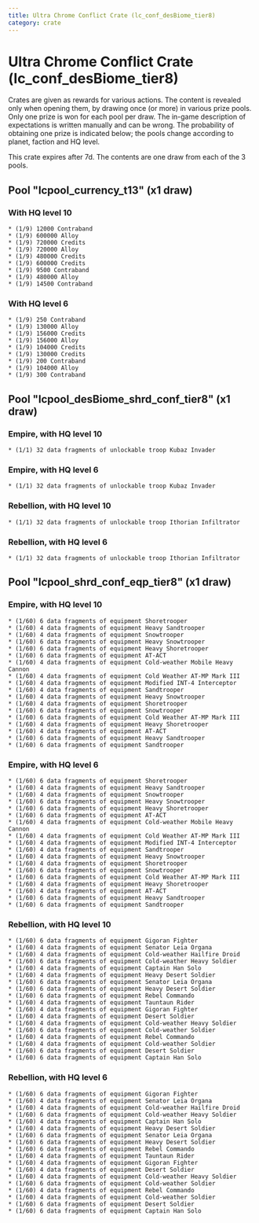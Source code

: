 ```yaml
---
title: Ultra Chrome Conflict Crate (lc_conf_desBiome_tier8)
category: crate
---
```


# Ultra Chrome Conflict Crate (lc_conf_desBiome_tier8)

Crates are given as rewards for various actions. The content is revealed only when opening them, by drawing once (or more) in various prize pools. Only one prize is won for each pool per draw. The in-game description of expectations is written manually and can be wrong. The probability of obtaining one prize is indicated below; the pools change according to planet, faction and HQ level.

This crate expires after 7d. The contents are one draw from each of the 3 pools.

## Pool "lcpool_currency_t13" (x1 draw)

### With HQ level 10

    * (1/9) 12000 Contraband
    * (1/9) 600000 Alloy
    * (1/9) 720000 Credits
    * (1/9) 720000 Alloy
    * (1/9) 480000 Credits
    * (1/9) 600000 Credits
    * (1/9) 9500 Contraband
    * (1/9) 480000 Alloy
    * (1/9) 14500 Contraband

### With HQ level 6

    * (1/9) 250 Contraband
    * (1/9) 130000 Alloy
    * (1/9) 156000 Credits
    * (1/9) 156000 Alloy
    * (1/9) 104000 Credits
    * (1/9) 130000 Credits
    * (1/9) 200 Contraband
    * (1/9) 104000 Alloy
    * (1/9) 300 Contraband

## Pool "lcpool_desBiome_shrd_conf_tier8" (x1 draw)

### Empire, with HQ level 10

    * (1/1) 32 data fragments of unlockable troop Kubaz Invader

### Empire, with HQ level 6

    * (1/1) 32 data fragments of unlockable troop Kubaz Invader

### Rebellion, with HQ level 10

    * (1/1) 32 data fragments of unlockable troop Ithorian Infiltrator

### Rebellion, with HQ level 6

    * (1/1) 32 data fragments of unlockable troop Ithorian Infiltrator

## Pool "lcpool_shrd_conf_eqp_tier8" (x1 draw)

### Empire, with HQ level 10

    * (1/60) 6 data fragments of equipment Shoretrooper
    * (1/60) 4 data fragments of equipment Heavy Sandtrooper
    * (1/60) 4 data fragments of equipment Snowtrooper
    * (1/60) 6 data fragments of equipment Heavy Snowtrooper
    * (1/60) 6 data fragments of equipment Heavy Shoretrooper
    * (1/60) 6 data fragments of equipment AT-ACT
    * (1/60) 4 data fragments of equipment Cold-weather Mobile Heavy Cannon
    * (1/60) 4 data fragments of equipment Cold Weather AT-MP Mark III
    * (1/60) 4 data fragments of equipment Modified INT-4 Interceptor
    * (1/60) 4 data fragments of equipment Sandtrooper
    * (1/60) 4 data fragments of equipment Heavy Snowtrooper
    * (1/60) 4 data fragments of equipment Shoretrooper
    * (1/60) 6 data fragments of equipment Snowtrooper
    * (1/60) 6 data fragments of equipment Cold Weather AT-MP Mark III
    * (1/60) 4 data fragments of equipment Heavy Shoretrooper
    * (1/60) 4 data fragments of equipment AT-ACT
    * (1/60) 6 data fragments of equipment Heavy Sandtrooper
    * (1/60) 6 data fragments of equipment Sandtrooper

### Empire, with HQ level 6

    * (1/60) 6 data fragments of equipment Shoretrooper
    * (1/60) 4 data fragments of equipment Heavy Sandtrooper
    * (1/60) 4 data fragments of equipment Snowtrooper
    * (1/60) 6 data fragments of equipment Heavy Snowtrooper
    * (1/60) 6 data fragments of equipment Heavy Shoretrooper
    * (1/60) 6 data fragments of equipment AT-ACT
    * (1/60) 4 data fragments of equipment Cold-weather Mobile Heavy Cannon
    * (1/60) 4 data fragments of equipment Cold Weather AT-MP Mark III
    * (1/60) 4 data fragments of equipment Modified INT-4 Interceptor
    * (1/60) 4 data fragments of equipment Sandtrooper
    * (1/60) 4 data fragments of equipment Heavy Snowtrooper
    * (1/60) 4 data fragments of equipment Shoretrooper
    * (1/60) 6 data fragments of equipment Snowtrooper
    * (1/60) 6 data fragments of equipment Cold Weather AT-MP Mark III
    * (1/60) 4 data fragments of equipment Heavy Shoretrooper
    * (1/60) 4 data fragments of equipment AT-ACT
    * (1/60) 6 data fragments of equipment Heavy Sandtrooper
    * (1/60) 6 data fragments of equipment Sandtrooper

### Rebellion, with HQ level 10

    * (1/60) 6 data fragments of equipment Gigoran Fighter
    * (1/60) 4 data fragments of equipment Senator Leia Organa
    * (1/60) 4 data fragments of equipment Cold-weather Hailfire Droid
    * (1/60) 6 data fragments of equipment Cold-weather Heavy Soldier
    * (1/60) 4 data fragments of equipment Captain Han Solo
    * (1/60) 4 data fragments of equipment Heavy Desert Soldier
    * (1/60) 6 data fragments of equipment Senator Leia Organa
    * (1/60) 6 data fragments of equipment Heavy Desert Soldier
    * (1/60) 6 data fragments of equipment Rebel Commando
    * (1/60) 4 data fragments of equipment Tauntaun Rider
    * (1/60) 4 data fragments of equipment Gigoran Fighter
    * (1/60) 4 data fragments of equipment Desert Soldier
    * (1/60) 4 data fragments of equipment Cold-weather Heavy Soldier
    * (1/60) 6 data fragments of equipment Cold-weather Soldier
    * (1/60) 4 data fragments of equipment Rebel Commando
    * (1/60) 4 data fragments of equipment Cold-weather Soldier
    * (1/60) 6 data fragments of equipment Desert Soldier
    * (1/60) 6 data fragments of equipment Captain Han Solo

### Rebellion, with HQ level 6

    * (1/60) 6 data fragments of equipment Gigoran Fighter
    * (1/60) 4 data fragments of equipment Senator Leia Organa
    * (1/60) 4 data fragments of equipment Cold-weather Hailfire Droid
    * (1/60) 6 data fragments of equipment Cold-weather Heavy Soldier
    * (1/60) 4 data fragments of equipment Captain Han Solo
    * (1/60) 4 data fragments of equipment Heavy Desert Soldier
    * (1/60) 6 data fragments of equipment Senator Leia Organa
    * (1/60) 6 data fragments of equipment Heavy Desert Soldier
    * (1/60) 6 data fragments of equipment Rebel Commando
    * (1/60) 4 data fragments of equipment Tauntaun Rider
    * (1/60) 4 data fragments of equipment Gigoran Fighter
    * (1/60) 4 data fragments of equipment Desert Soldier
    * (1/60) 4 data fragments of equipment Cold-weather Heavy Soldier
    * (1/60) 6 data fragments of equipment Cold-weather Soldier
    * (1/60) 4 data fragments of equipment Rebel Commando
    * (1/60) 4 data fragments of equipment Cold-weather Soldier
    * (1/60) 6 data fragments of equipment Desert Soldier
    * (1/60) 6 data fragments of equipment Captain Han Solo